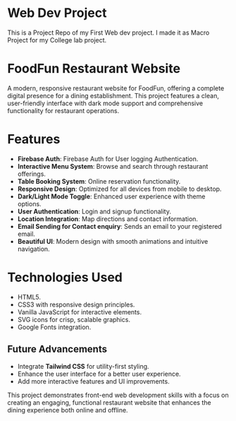 # Web Dev Project
 This is a Project Repo of my First Web dev project. I made it as Macro Project for my College lab project.

# FoodFun Restaurant Website
A modern, responsive restaurant website for FoodFun, offering a complete digital presence for a dining establishment. This project features a clean, user-friendly interface with dark mode support and comprehensive functionality for restaurant operations.

# Features
- **Firebase Auth**: Firebase Auth for User logging Authentication.
- **Interactive Menu System**: Browse and search through restaurant offerings.
- **Table Booking System**: Online reservation functionality.
- **Responsive Design**: Optimized for all devices from mobile to desktop.
- **Dark/Light Mode Toggle**: Enhanced user experience with theme options.
- **User Authentication**: Login and signup functionality.
- **Location Integration**: Map directions and contact information.
- **Email Sending for Contact enquiry**: Sends an email to your registered email.
- **Beautiful UI**: Modern design with smooth animations and intuitive navigation.

# Technologies Used
- HTML5.
- CSS3 with responsive design principles.
- Vanilla JavaScript for interactive elements.
- SVG icons for crisp, scalable graphics.
- Google Fonts integration.

## Future Advancements

- Integrate **Tailwind CSS** for utility-first styling.
- Enhance the user interface for a better user experience.
- Add more interactive features and UI improvements.

This project demonstrates front-end web development skills with a focus on creating an engaging, functional restaurant website that enhances the dining experience both online and offline.
